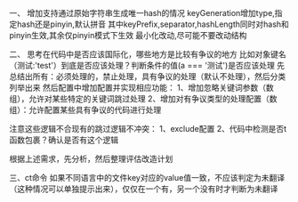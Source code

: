 一、
增加支持通过原始字符串生成唯一hash的情况
keyGeneration增加type,指定hash还是pinyin,默认拼音
其中keyPrefix,separator,hashLength同时对hash和pinyin生效,其余仅pinyin模式下生效
最小化改动,尽可能不要改动结构

二、
思考在代码中是否应该国际化，哪些地方是比较有争议的地方
比如对象键名（测试:'test'）到底是否应该处理？判断条件的值(a === '测试')是否应该处理
先总结出所有：必须处理的，禁止处理，具有争议的处理（默认不处理），然后分类列举出来
然后配置中增加配置并实现相应功能：
1、增加忽略关键词参数（数组），允许对某些特定的关键词跳过处理
2、增加对有争议类型的处理配置（数组）：允许配置某些具有争议的代码进行处理

注意这些逻辑不合现有的跳过逻辑不冲突：
1、exclude配置
2、代码中检测是否t函数包裹？确认是否有这个逻辑

根据上述需求，先分析，然后整理评估改造计划

三、ct命令
如果不同语言中的文件key对应的value值一致，不应该判定为未翻译（这种情况可以单独提示出来），仅仅在一个有，另一个没有时才判断为未翻译
